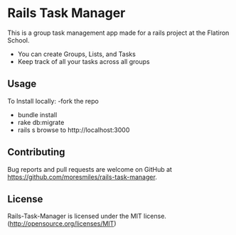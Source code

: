 # Rails Task Manager

This is a group task management app made for a rails project at the Flatiron School.

* You can create Groups, Lists, and Tasks
* Keep track of all your tasks across all groups

## Usage

To Install locally: -fork the repo

* bundle install
* rake db:migrate
* rails s browse to http://localhost:3000

## Contributing

Bug reports and pull requests are welcome on GitHub at https://github.com/moresmiles/rails-task-manager.

## License

Rails-Task-Manager is licensed under the MIT license. (http://opensource.org/licenses/MIT)
